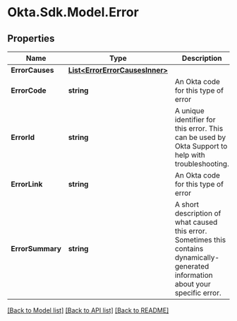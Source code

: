 # Okta.Sdk.Model.Error

## Properties

Name | Type | Description | Notes
------------ | ------------- | ------------- | -------------
**ErrorCauses** | [**List&lt;ErrorErrorCausesInner&gt;**](ErrorErrorCausesInner.md) |  | [optional] 
**ErrorCode** | **string** | An Okta code for this type of error | [optional] 
**ErrorId** | **string** | A unique identifier for this error. This can be used by Okta Support to help with troubleshooting. | [optional] 
**ErrorLink** | **string** | An Okta code for this type of error | [optional] 
**ErrorSummary** | **string** | A short description of what caused this error. Sometimes this contains dynamically-generated information about your specific error. | [optional] 

[[Back to Model list]](../README.md#documentation-for-models) [[Back to API list]](../README.md#documentation-for-api-endpoints) [[Back to README]](../README.md)

